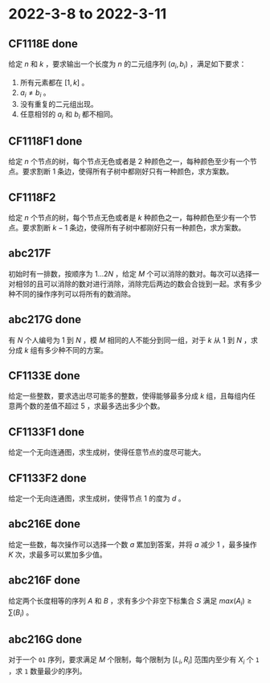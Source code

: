 # 2022-3-8 to 2022-3-11

## CF1118E done

给定 $n$ 和 $k$ ，要求输出一个长度为 $n$ 的二元组序列 $(a_i, b_i)$ ，满足如下要求：

1. 所有元素都在 $[1, k]$ 。
2. $a_i ≠ b_i$ 。
3. 没有重复的二元组出现。
4. 任意相邻的 $a_i$ 和 $b_i$ 都不相同。

## CF1118F1 done

给定 $n$ 个节点的树，每个节点无色或者是 $2$ 种颜色之一，每种颜色至少有一个节点。要求割断 $1$ 条边，使得所有子树中都刚好只有一种颜色，求方案数。

## CF1118F2

给定 $n$ 个节点的树，每个节点无色或者是 $k$ 种颜色之一，每种颜色至少有一个节点。要求割断 $k - 1$ 条边，使得所有子树中都刚好只有一种颜色，求方案数。

## abc217F

初始时有一排数，按顺序为 $1 \dots 2N$ ，给定 $M$ 个可以消除的数对。每次可以选择一对相邻的且可以消除的数对进行消除，消除完后两边的数会合拢到一起。求有多少种不同的操作序列可以将所有的数消除。

## abc217G done

有 $N$ 个人编号为 $1$ 到 $N$ ，模 $M$ 相同的人不能分到同一组，对于 $k$ 从 $1$ 到 $N$ ，求分成 $k$ 组有多少种不同的方案。

## CF1133E done

给定一些整数，要求选出尽可能多的整数，使得能够最多分成 $k$ 组，且每组内任意两个数的差值不超过 $5$ ，求最多选出多少个数。

## CF1133F1 done

给定一个无向连通图，求生成树，使得任意节点的度尽可能大。

## CF1133F2 done

给定一个无向连通图，求生成树，使得节点 $1$ 的度为 $d$ 。

## abc216E done

给定一些数，每次操作可以选择一个数 $a$ 累加到答案，并将 $a$ 减少 $1$ ，最多操作 $K$ 次，求最多可以累加多少值。

## abc216F done

给定两个长度相等的序列 $A$ 和 $B$ ，求有多少个非空下标集合 $S$ 满足 $max(A_i) ≥ \sum (B_i)$ 。

## abc216G done

对于一个 `01` 序列，要求满足 $M$ 个限制，每个限制为 $[L_i, R_i]$ 范围内至少有 $X_i$ 个 `1` ，求 `1` 数量最少的序列。

